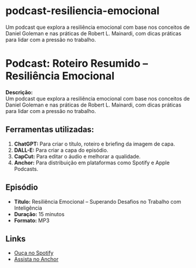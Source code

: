 # podcast-resiliencia-emocional
Um podcast que explora a resiliência emocional com base nos conceitos de Daniel Goleman e nas práticas de Robert L. Mainardi, com dicas práticas para lidar com a pressão no trabalho.

# Podcast: Roteiro Resumido – Resiliência Emocional

**Descrição:**  
Um podcast que explora a resiliência emocional com base nos conceitos de Daniel Goleman e nas práticas de Robert L. Mainardi, com dicas práticas para lidar com a pressão no trabalho.

## Ferramentas utilizadas:
1. **ChatGPT:** Para criar o título, roteiro e briefing da imagem de capa.
2. **DALL-E:** Para criar a capa do episódio.
3. **CapCut:** Para editar o áudio e melhorar a qualidade.
4. **Anchor:** Para distribuição em plataformas como Spotify e Apple Podcasts.

## Episódio
- **Título:** Resiliência Emocional – Superando Desafios no Trabalho com Inteligência
- **Duração:** 15 minutos
- **Formato:** MP3

## Links
- [Ouça no Spotify](https://open.spotify.com)  
- [Assista no Anchor](https://anchor.fm)  

